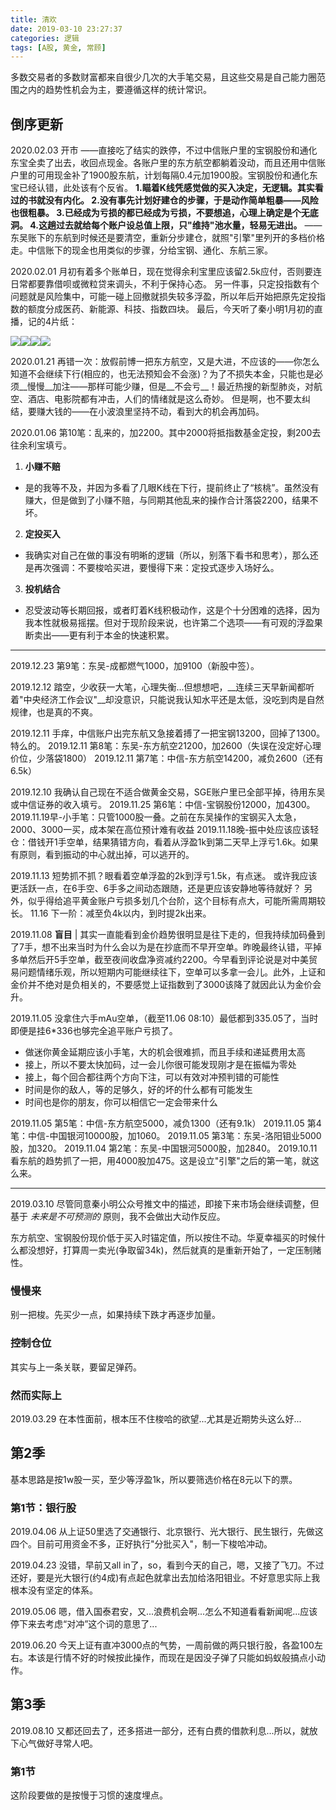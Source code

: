 ```yaml
---
title: 清欢
date: 2019-03-10 23:27:37
categories: 逻辑
tags: [A股, 黄金, 常顾]
---
```


多数交易者的多数财富都来自很少几次的大手笔交易，且这些交易是自己能力圈范围之内的趋势性机会为主，要遵循这样的统计常识。

<!--more-->

## 倒序更新

2020.02.03 开市
——直接吃了结实的跌停，不过中信账户里的宝钢股份和通化东宝全卖了出去，收回点现金。各账户里的东方航空都躺着没动，而且还用中信账户里的可用现金补了1900股东航，计划每隔0.4元加1900股。宝钢股份和通化东宝已经认错，此处该有个反省。
__1.瞄着K线凭感觉做的买入决定，无逻辑。其实看过的书就没有内化。
2.没有事先计划好建仓的步骤，于是动作简单粗暴——风险也很粗暴。
3.已经成为亏损的都已经成为亏损，不要想追，心理上确定是个无底洞。
4.这趟过去就给每个账户设总值上限，只"维持"池水量，轻易无进出。__
——东吴账下的东航到时候还是要清空，重新分步建仓，就照"引擎"里列开的多档价格走。中信账下的现金也用类似的步骤，分给宝钢、通化、东航三家。

2020.02.01 月初有着多个账单日，现在觉得余利宝里应该留2.5k应付，否则要连日常都要靠借呗或微粒贷来调头，不利于保持心态。
另一件事，只定投指数有个问题就是风险集中，可能一碰上回撤就损失较多浮盈，所以年后开始把原先定投指数的额度分成医药、新能源、科技、指数四块。
最后，今天听了秦小明1月初的直播，记的4片纸：<div style="display:flex;"><img src="/20200201-1.jpg"/><img src="/20200201-2.jpg"/><img src="/20200201-3.jpg"/><img src="/20200201-4.jpg"/></div>

2020.01.21 再错一次：放假前博一把东方航空，又是大进，不应该的——你怎么知道不会继续下行(相应的，也无法预知会不会涨)？为了不损失本金，只能也是必须__慢慢__加注——那样可能少赚，但是__不会亏__！最近热搜的新型肺炎，对航空、酒店、电影院都有冲击，人们的情绪就是这么奇妙。
但是啊，也不要太纠结，要赚大钱的——在小波浪里坚持不动，看到大的机会再加码。

2020.01.06 第10笔：乱来的，加2200。其中2000将抵指数基金定投，剩200去往余利宝填亏。
1. __小赚不赔__
* 是的我等不及，并因为多看了几眼K线在下行，提前终止了“核桃”。虽然没有赚大，但是做到了小赚不赔，与同期其他乱来的操作合计落袋2200，结果不坏。
2. __定投买入__
* 我确实对自己在做的事没有明晰的逻辑（所以，别落下看书和思考），那么还是再次强调：不要梭哈买进，要慢得下来：定投式逐步入场好么。
3. __投机结合__
* 忍受波动等长期回报，或者盯着K线积极动作，这是个十分困难的选择，因为我本性就极易摇摆。但对于现阶段来说，也许第二个选项——有可观的浮盈果断卖出——更有利于本金的快速积累。
---
2019.12.23 第9笔：东吴-成都燃气1000，加9100（新股中签）。

2019.12.12
踏空，少收获一大笔，心理失衡...但想想吧，__连续三天早新闻都听着"中央经济工作会议"__却没意识，只能说我认知水平还是太低，没吃到肉是自然规律，也是真的不爽。

2019.12.11 手痒，中信账户出完东航又急接着搏了一把宝钢13200，回掉了1300。特么的。
2019.12.11 第8笔：东吴-东方航空21200，加2600（失误在没定好心理价位，少落袋1800）
2019.12.11 第7笔：中信-东方航空14200，减负2600（还有6.5k）

2019.12.10 我确认自己现在不适合做黄金交易，SGE账户里已全部平掉，待用东吴或中信证券的收入填亏。
2019.11.25 第6笔：中信-宝钢股份12000，加4300。
2019.11.19早-小手笔：只管1000股一叠。之前在东吴操作的宝钢买入太急，2000、3000一买，成本架在高位预计难有收益
2019.11.18晚-振中处应该应该轻仓：借钱开1手空单，结果猜错方向，看着从浮盈1k到第二天早上浮亏1.6k。如果有原则，看到振动的中心就出掉，可以逃开的。

2019.11.13
短势抓不抓？眼看着空单浮盈的2k到浮亏1.5k，有点迷。
或许我应该更活跃一点，在6手空、6手多之间动态跟随，还是更应该安静地等待就好？
另外，似乎得给追平黄金账户亏损多划几个台阶，这个目标有点大，可能所需周期较长。
11.16 下一阶：减至负4k以内，到时提2k出来。

2019.11.08
__盲目__ | 其实一直能看到金价趋势很明显是往下走的，但我持续加码叠到了7手，想不出来当时为什么会以为是在抄底而不早开空单。昨晚最终认错，平掉多单然后开5手空单，截至夜间收盘净资减约2200。今早看到评论说是对中美贸易问题情绪乐观，所以短期内可能继续往下，空单可以多拿一会儿。此外，上证和金价并不绝对是负相关的，不要感觉上证指数到了3000该降了就因此认为金价会升。

2019.11.05 没拿住六手mAu空单，（截至11.06 08:10）最低都到335.05了，当时即便是挂6*336也够完全追平账户亏损了。
- 做迷你黄金延期应该小手笔，大的机会很难抓，而且手续和递延费用太高
- 接上，所以不要太快加码，过一会儿你很可能发现刚才是在振幅为零处
- 接上，每个回合都往两个方向下注，可以有效对冲预判错的可能性
- 时间是你的敌人，等的足够久，好的坏的什么都有可能发生
- 时间也是你的朋友，你可以相信它一定会带来什么

2019.11.05 第5笔：中信-东方航空5000，减负1300（还有9.1k）
2019.11.05 第4笔：中信-中国银河10000股，加1060。
2019.11.05 第3笔：东吴-洛阳钼业5000股，加320。
2019.11.04 第2笔：东吴-中国银河5000股，加2840。
2019.10.11 看东航的趋势抓了一把，用4000股加475。这是设立"引擎"之后的第一笔，就这么来。

---

2019.03.10 尽管同意秦小明公众号推文中的描述，即接下来市场会继续调整，但基于 *未来是不可预测的* 原则，我不会做出大动作反应。

东方航空、宝钢股份现价低于买入时锚定值，所以按住不动。华夏幸福买的时候什么都没想好，打算周一卖光(争取留34k)，然后就真的是重新开始了，一定压制赌性。

### 慢慢来
别一把梭。先买少一点，如果持续下跌才再逐步加量。

### 控制仓位
其实与上一条关联，要留足弹药。

### 然而实际上
2019.03.29 在本性面前，根本压不住梭哈的欲望...尤其是近期势头这么好...

## 第2季
基本思路是按1w股一买，至少等浮盈1k，所以要筛选价格在8元以下的票。

### 第1节：银行股
2019.04.06 从上证50里选了交通银行、北京银行、光大银行、民生银行，先做这四个。目前可用资金不多，正好执行"分批买入"，制一下梭哈冲动。

2019.04.23 没错，早前又all in了，so，看到今天的自己，嗯，又接了飞刀。不过还好，要是光大银行(约4成)有点起色就拿出去加给洛阳钼业。不好意思实际上我根本没有坚定的体系。

2019.05.06 嗯，借入国泰君安，又...浪费机会啊...怎么不知道看看新闻呢...应该停下来去考虑“对冲”这个词的意思了...

2019.06.20 今天上证有直冲3000点的气势，一周前做的两只银行股，各盈100左右。本该是行情不好的时候按此操作，而现在是因没子弹了只能如蚂蚁般搞点小动作。

## 第3季
2019.08.10 又都还回去了，还多搭进一部分，还有白费的借款利息...所以，就放下心气做好寻常人吧。

### 第1节
这阶段要做的是按慢于习惯的速度埋点。
